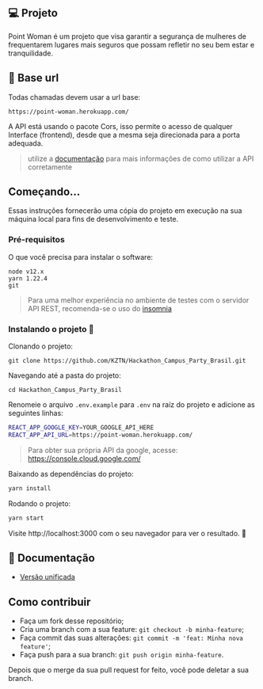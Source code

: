 
## 💻 Projeto

Point Woman é um projeto que visa garantir a segurança de mulheres de frequentarem lugares mais seguros que possam refletir no seu bem estar e tranquilidade.

## 🔌 Base url 

Todas chamadas devem usar a url base:
```
https://point-woman.herokuapp.com/
```
A API está usando o pacote Cors, isso permite o acesso de qualquer Interface (frontend), desde que a mesma seja direcionada para a porta adequada.

> utilize a [documentação](https://documenter.getpostman.com/view/5898966/T17M6REY?version=latest) para mais informações de como utilizar a
API corretamente

## Começando...
Essas instruções fornecerão uma cópia do projeto em execução na sua máquina local para fins de desenvolvimento e teste.

### Pré-requisitos
O que você precisa para instalar o software:

```
node v12.x
yarn 1.22.4
git
```
> Para uma melhor experiência no ambiente de testes com o servidor API REST, recomenda-se o uso do [insomnia](https://insomnia.rest/)

### Instalando o projeto 🚀
Clonando o projeto:

```
git clone https://github.com/KZTN/Hackathon_Campus_Party_Brasil.git
```

Navegando até a pasta do projeto:

```
cd Hackathon_Campus_Party_Brasil 
```

Renomeie o arquivo `.env.example` para `.env` na raíz do projeto e adicione as seguintes linhas:

```bash
REACT_APP_GOOGLE_KEY=YOUR_GOOGLE_API_HERE
REACT_APP_API_URL=https://point-woman.herokuapp.com/
```
> Para obter sua própria API da google, acesse: https://console.cloud.google.com/

Baixando as dependências do projeto:

```bash
yarn install
```

Rodando o projeto:

```bash
yarn start
```


Visite http://localhost:3000 com o seu navegador para ver o resultado. 🎉

## 📄 Documentação 
<ul>
   <li><a href="https://documenter.getpostman.com/view/5898966/T17M6REY" target="_blank">Versão unificada</a></li>
</ul>

## Como contribuir

- Faça um fork desse repositório;
- Cria uma branch com a sua feature: `git checkout -b minha-feature`;
- Faça commit das suas alterações: `git commit -m 'feat: Minha nova feature'`;
- Faça push para a sua branch: `git push origin minha-feature`.

Depois que o merge da sua pull request for feito, você pode deletar a sua branch.
